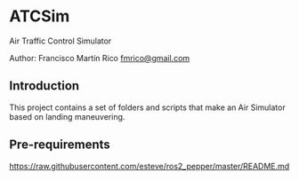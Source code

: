 ATCSim
======

Air Traffic Control Simulator

Author: Francisco Martín Rico fmrico@gmail.com

## Introduction

This project contains a set of folders and scripts that make an Air Simulator based on landing maneuvering.

## Pre-requirements

https://raw.githubusercontent.com/esteve/ros2_pepper/master/README.md

